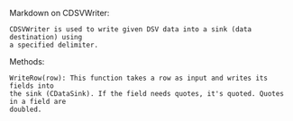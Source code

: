 Markdown on CDSVWriter:

    CDSVWriter is used to write given DSV data into a sink (data destination) using 
    a specified delimiter. 

Methods:
    
    WriteRow(row): This function takes a row as input and writes its fields into 
    the sink (CDataSink). If the field needs quotes, it's quoted. Quotes in a field are 
    doubled. 